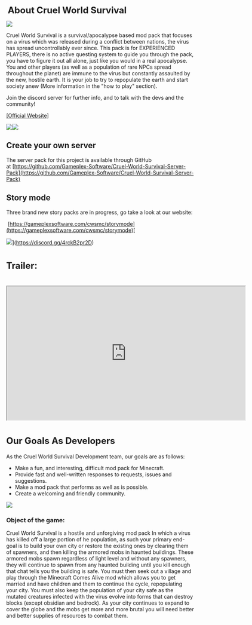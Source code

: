  <span style="font-size: 24px;">**About Cruel World Survival**</span>

![](https://user-images.githubusercontent.com/34868944/151664875-951d4348-a898-44a7-87ab-717cd8e91570.png)


<span data-slate-node="text">Cruel World Survival is a survival/apocalypse based mod pack that focuses on a virus which was released during a conflict between nations, the virus has spread uncontrollably ever since. This pack is for EXPERIENCED PLAYERS, there is no active questing system to guide you through the pack, you have to figure it out all alone, just like you would in a real apocalypse. You and other players (as well as a population of rare NPCs spread throughout the planet) are immune to the virus but constantly assaulted by the new, hostile earth. It is your job to try to repopulate the earth and start society anew (More information in the "how to play" section).</span>

Join the discord server for further info, and to talk with the devs and the community!

[[Official Website]](https://gameplex-software.github.io/cwsmc)

<span style="font-size: 10px;">[![](https://i.ibb.co/d56ggdN/331c39c9-7fd0-487f-90d5-6c91d5a770f3.png)](https://discord.gg/4rckB2pr2D)[![](https://i.ibb.co/q5M7wc8/ce3c38f5-2588-4656-bf71-afa47ff5695c.png)](https://photos.app.goo.gl/C5noa5aWwPJGdsvcA)  
</span>

## Create your own server

The server pack for this project is available through GitHub at [https://github.com/Gameplex-Software/Cruel-World-Survival-Server-Pack](https://github.com/Gameplex-Software/Cruel-World-Survival-Server-Pack)

## Story mode

Three brand new story packs are in progress, go take a look at our website:

 [https://gameplexsoftware.com/cwsmc/storymode](https://gameplexsoftware.com/cwsmc/storymode)[  

![](https://i.ibb.co/d56ggdN/331c39c9-7fd0-487f-90d5-6c91d5a770f3.png)](https://discord.gg/4rckB2pr2D)


# **<span style="font-size: 24px;">**Trailer**:</span>**

# <iframe allowfullscreen="allowfullscreen" src="https://www.youtube.com/embed/KcoT54nezEA?wmode=transparent" height="358" width="638"></iframe>


# <span style="font-size: 24px;">**Our Goals As Developers**</span><span style="font-size: 1.2rem;"> </span>

As the Cruel World Survival Development team, our goals are as follows:

*   Make a fun, and interesting, difficult mod pack for Minecraft.
*   Provide fast and well-written responses to requests, issues and suggestions.
*   Make a mod pack that performs as well as is possible.
*   Create a welcoming and friendly community.

[<span style="color: #000000;">![](https://i.ibb.co/kK4vs15/Screen-Shot-2021-07-12-at-2-04-01-PM.png)</span>](hrrps://gdevs.io "GDLauncher")


### **Object of the game:**

<span style="font-size: 14px;">Cruel World Survival is a hostile and unforgiving mod pack In which a virus has killed off a large portion of he population, as such your primary end-goal is to build your own city or restore the existing ones by clearing them of spawners, and then killing the armored mobs in haunted buildings. These armored mobs spawn regardless of light level and without any spawners, they will continue to spawn from any haunted building until you kill enough that chat tells you the building is safe. You must then seek out a village and play through the Minecraft Comes Alive mod which allows you to get married and have children and them to continue the cycle, repopulating your city. You must also keep the population of your city safe as the mutated creatures infected with the virus evolve into forms that can destroy blocks (except obsidian and bedrock). As your city continues to expand to cover the globe and the mobs get more and more brutal you will need better and better supplies of resources to combat them.</span>
